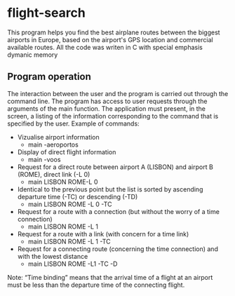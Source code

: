 # flight-search
This program helps you find the best airplane routes between the biggest airports in Europe, based on the airport's GPS location and commercial available routes. All the code was writen in C with special emphasis dymanic memory

## Program operation
The interaction between the user and the program is carried out through the command line. The program
has access to user requests through the arguments of the main function. The application must present, in the
screen, a listing of the information corresponding to the command that is specified by the user.
Example of commands:
- Vizualise airport information
  - main -aeroportos
- Display of direct flight information
  - main -voos
- Request for a direct route between airport A (LISBON) and airport B (ROME),
direct link (-L 0)
  - main LISBON ROME-L 0
- Identical to the previous point but the list is sorted by ascending departure time (-TC)
or descending (-TD)
  - main LISBON ROME -L 0 -TC
- Request for a route with a connection (but without the worry of a time connection)
  - main LISBON ROME -L 1
- Request for a route with a link (with concern for a time link)
  - main LISBON ROME -L 1 -TC
- Request for a connecting route (concerning the time connection) and with the lowest
distance
  - main LISBON ROME -L1 -TC -D
  
Note: “Time binding” means that the arrival time of a flight at an airport must be
less than the departure time of the connecting flight.
